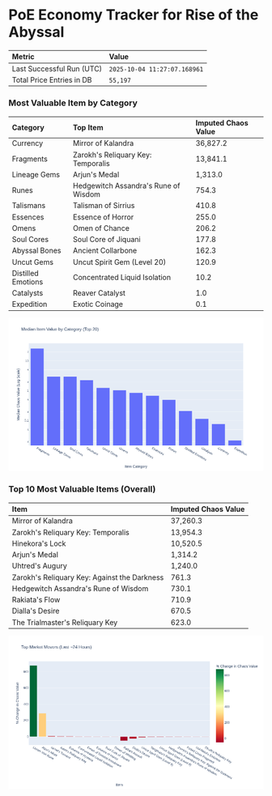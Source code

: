 # PoE Economy Tracker for Rise of the Abyssal

<!-- START_MAINTENANCE -->
| Metric | Value |
|:---|:---|
| Last Successful Run (UTC) | `2025-10-04 11:27:07.168961` |
| Total Price Entries in DB | `55,197` |

<!-- END_MAINTENANCE -->

<!-- START_DATAFRAME_DEBUG -->
<!-- END_DATAFRAME_DEBUG -->

<!-- START_CATEGORY_ANALYSIS -->
### Most Valuable Item by Category
| Category | Top Item | Imputed Chaos Value |
| :--- | :--- | :--- |
| Currency | Mirror of Kalandra | 36,827.2 |
| Fragments | Zarokh's Reliquary Key: Temporalis | 13,841.1 |
| Lineage Gems | Arjun's Medal | 1,313.0 |
| Runes | Hedgewitch Assandra's Rune of Wisdom | 754.3 |
| Talismans | Talisman of Sirrius | 410.8 |
| Essences | Essence of Horror | 255.0 |
| Omens | Omen of Chance | 206.2 |
| Soul Cores | Soul Core of Jiquani | 177.8 |
| Abyssal Bones | Ancient Collarbone | 162.3 |
| Uncut Gems | Uncut Spirit Gem (Level 20) | 120.9 |
| Distilled Emotions | Concentrated Liquid Isolation | 10.2 |
| Catalysts | Reaver Catalyst | 1.0 |
| Expedition | Exotic Coinage | 0.1 |


![Category Analysis Chart](charts/category_analysis.png)
<!-- END_ANALYSIS -->

<!-- START_ANALYSIS -->
### Top 10 Most Valuable Items (Overall)
| Item | Imputed Chaos Value |
| :--- | :--- |
| Mirror of Kalandra | 37,260.3 |
| Zarokh's Reliquary Key: Temporalis | 13,954.3 |
| Hinekora's Lock | 10,520.5 |
| Arjun's Medal | 1,314.2 |
| Uhtred's Augury | 1,240.0 |
| Zarokh's Reliquary Key: Against the Darkness | 761.3 |
| Hedgewitch Assandra's Rune of Wisdom | 730.1 |
| Rakiata's Flow | 710.9 |
| Dialla's Desire | 670.5 |
| The Trialmaster's Reliquary Key | 623.0 |


![Market Movers Chart](charts/market_movers.png)
<!-- END_ANALYSIS -->
